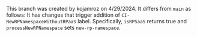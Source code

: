 This branch was created by kojamroz on 4/29/2024.
It differs from `main` as follows:
It has changes that trigger addition of `CI-NewRPNamespaceWithoutRPaaS` label. 
Specifically, `isRPSaaS` returns true and `processNewRPNamespace` sets `new-rp-namespace`.
